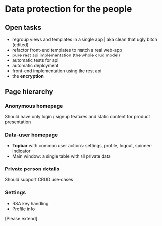 # Data protection for the people

## Open tasks

* regroup views and templates in a single app | aka clean that ugly bitch (edited)
* refactor front-end templates to match a real web-app
* pure rest api implementation (the whole crud model)
* automatic tests for api
* automatic deployment
* front-end implementation using the rest api
* the __encryption__

## Page hierarchy

### Anonymous homepage

Should have only login / signup features
and static content for product presentation

### Data-user homepage

* __Topbar__ with common user actions: settings, profile, logout, spinner-indicator
* Main window: a single table with all private data

### Private person details

Should support CRUD use-cases

### Settings

* RSA key handling
* Profile info

[Please extend]
